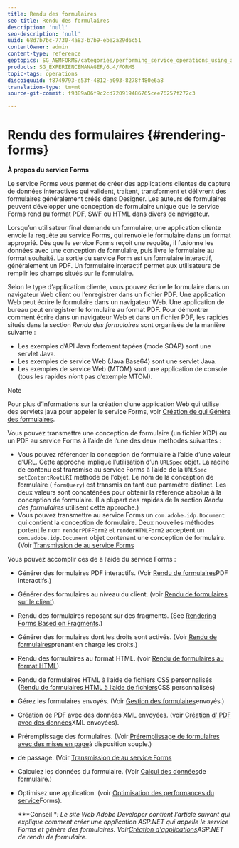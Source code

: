 ```yaml
---
title: Rendu des formulaires
seo-title: Rendu des formulaires
description: 'null'
seo-description: 'null'
uuid: 68d7b7bc-7730-4a83-b7b9-ebe2a29d6c51
contentOwner: admin
content-type: reference
geptopics: SG_AEMFORMS/categories/performing_service_operations_using_apis
products: SG_EXPERIENCEMANAGER/6.4/FORMS
topic-tags: operations
discoiquuid: f8749793-e53f-4812-a093-8278f480e6a8
translation-type: tm+mt
source-git-commit: f9389a06f9c2cd720919486765cee76257f272c3

---
```



# Rendu des formulaires {#rendering-forms}

**À propos du service Forms**

Le service Forms vous permet de créer des applications clientes de capture de données interactives qui valident, traitent, transforment et délivrent des formulaires généralement créés dans Designer. Les auteurs de formulaires peuvent développer une conception de formulaire unique que le service Forms rend au format PDF, SWF ou HTML dans divers  de navigateur.

Lorsqu’un utilisateur final demande un formulaire, une application cliente envoie la requête au service Forms, qui renvoie le formulaire dans un format approprié. Dès que le service Forms reçoit une requête, il fusionne les données avec une conception de formulaire, puis livre le formulaire au format souhaité. La sortie du service Form est un formulaire interactif, généralement un  PDF. Un formulaire interactif permet aux utilisateurs de remplir les champs situés sur le formulaire.

Selon le type d’application cliente, vous pouvez écrire le formulaire dans un navigateur Web client ou l’enregistrer dans un fichier PDF. Une application Web peut écrire le formulaire dans un navigateur Web. Une application de bureau peut enregistrer le formulaire au format PDF. Pour démontrer comment écrire dans un navigateur Web et dans un fichier PDF, les  rapides situés dans la section *Rendu des formulaires* sont organisés de la manière suivante :

* Les exemples d’API Java fortement tapées (mode SOAP) sont une servlet Java.
* Les exemples de service Web (Java Base64) sont une servlet Java.
* Les exemples de service Web (MTOM) sont une application de console (tous les rapides n’ont pas d’exemple MTOM).

>[!NOTE]
>
> Pour plus d’informations sur la création d’une application Web qui utilise des servlets java pour appeler le service Forms, voir [Création de   qui Génère des formulaires](/help/forms/developing/creating-web-applications-renders-forms.md).

Vous pouvez transmettre une conception de formulaire (un fichier XDP) ou un PDF au service Forms à l’aide de l’une des deux méthodes suivantes :

* Vous pouvez référencer la conception de formulaire à l’aide d’une valeur d’URL. Cette approche implique l’utilisation d’un `URLSpec` objet. La racine de contenu est transmise au service Forms à l’aide de la `URLSpec` `setContentRootURI` méthode de l’objet. Le nom de la conception de formulaire ( `formQuery`) est transmis en tant que paramètre distinct. Les deux valeurs sont concaténées pour obtenir la référence absolue à la conception de formulaire. (La plupart des  rapides de la section *Rendu des formulaires* utilisent cette approche.)
* Vous pouvez transmettre au service Forms un `com.adobe.idp.Document` qui contient la conception de formulaire. Deux nouvelles méthodes portent le nom `renderPDFForm2` et `renderHTMLForm2` acceptent un `com.adobe.idp.Document` objet contenant une conception de formulaire. (Voir [Transmission de  au service Forms](/help/forms/developing/passing-documents-forms-service.md)

Vous pouvez accomplir ces  de à l’aide du service Forms :

* Générer des formulaires PDF interactifs. (Voir [Rendu de formulaires](/help/forms/developing/rendering-interactive-pdf-forms.md)PDF interactifs.)
* Générer des formulaires au niveau du client. (voir [Rendu de formulaires sur le client](/help/forms/developing/rendering-forms-client.md)).
* Rendu des formulaires reposant sur des fragments. (See [Rendering Forms Based on Fragments](/help/forms/developing/rendering-forms-based-fragments.md).)
* Générer des formulaires dont les droits sont activés. (Voir [Rendu de formulaires](/help/forms/developing/rendering-rights-enabled-forms.md)prenant en charge les droits.)
* Rendu des formulaires au format HTML. (voir [Rendu de formulaires au format HTML](/help/forms/developing/rendering-forms-html.md)).
* Rendu de formulaires HTML à l’aide de fichiers CSS personnalisés ([Rendu de formulaires HTML à l’aide de fichiers](/help/forms/developing/rendering-html-forms-using-custom.md)CSS personnalisés)
* Gérez les formulaires envoyés. (Voir [Gestion des formulaires](/help/forms/developing/handling-submitted-forms.md)envoyés.)
* Création de  PDF avec des données XML envoyées. (voir [Création d’ PDF avec des données](/help/forms/developing/creating-pdf-documents-submitted-xml.md)XML envoyées).
* Préremplissage des formulaires. (Voir [Préremplissage de formulaires avec des mises en page](/help/forms/developing/prepopulating-forms-flowable-layouts.md)à disposition souple.)
*  de passage. (Voir [Transmission de  au service Forms](/help/forms/developing/passing-documents-forms-service.md)
* Calculez les données du formulaire. (Voir [Calcul des données](/help/forms/developing/calculating-form-data.md)de formulaire.)
* Optimisez une application. (voir [Optimisation des performances du service](/help/forms/developing/optimizing-performance-forms-service.md)Forms).

   ***Conseil **: Le site Web Adobe Developer contient l’article suivant qui explique comment créer une application ASP.NET qui appelle le service Forms et génère des formulaires. Voir[Création d&#39;applications](https://www.adobe.com/devnet/livecycle/articles/asp_net.html)ASP.NET de rendu de formulaire.*

